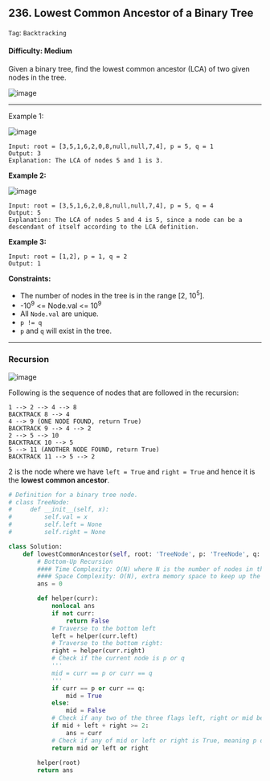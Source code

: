 ## 236. Lowest Common Ancestor of a Binary Tree

```Tag```: ```Backtracking```

#### Difficulty: Medium

Given a binary tree, find the lowest common ancestor (LCA) of two given nodes in the tree.

![image](https://user-images.githubusercontent.com/35042430/215356897-53fc9b21-e3b5-444d-8b1c-a01a9f71ef8d.png)

---

Example 1:

![image](https://assets.leetcode.com/uploads/2018/12/14/binarytree.png)
```
Input: root = [3,5,1,6,2,0,8,null,null,7,4], p = 5, q = 1
Output: 3
Explanation: The LCA of nodes 5 and 1 is 3.
```

__Example 2:__

![image](https://assets.leetcode.com/uploads/2018/12/14/binarytree.png)
```
Input: root = [3,5,1,6,2,0,8,null,null,7,4], p = 5, q = 4
Output: 5
Explanation: The LCA of nodes 5 and 4 is 5, since a node can be a descendant of itself according to the LCA definition.
```

__Example 3:__
```
Input: root = [1,2], p = 1, q = 2
Output: 1
```

__Constraints:__

- The number of nodes in the tree is in the range [2, 10<sup>5</sup>].
- -10<sup>9</sup> <= Node.val <= 10<sup>9</sup>
- All ```Node.val``` are unique.
- ```p != q```
- ```p``` and ```q``` will exist in the tree.

---

### Recursion

![image](https://user-images.githubusercontent.com/35042430/215383286-62467197-b6c8-4fa2-af82-4dde34945c60.png)

Following is the sequence of nodes that are followed in the recursion:

```
1 --> 2 --> 4 --> 8
BACKTRACK 8 --> 4
4 --> 9 (ONE NODE FOUND, return True)
BACKTRACK 9 --> 4 --> 2
2 --> 5 --> 10
BACKTRACK 10 --> 5
5 --> 11 (ANOTHER NODE FOUND, return True)
BACKTRACK 11 --> 5 --> 2
```

2 is the node where we have ```left = True``` and ```right = True``` and hence it is the __lowest common ancestor__.

```Python
# Definition for a binary tree node.
# class TreeNode:
#     def __init__(self, x):
#         self.val = x
#         self.left = None
#         self.right = None

class Solution:
    def lowestCommonAncestor(self, root: 'TreeNode', p: 'TreeNode', q: 'TreeNode') -> 'TreeNode':
        # Bottom-Up Recursion
        #### Time Complexity: O(N) where N is the number of nodes in the binary tree
        #### Space Complexity: O(N), extra memory space to keep up the recursion stack
        ans = 0

        def helper(curr):
            nonlocal ans
            if not curr:
                return False
            # Traverse to the bottom left
            left = helper(curr.left)
            # Traverse to the bottom right:
            right = helper(curr.right)
            # Check if the current node is p or q
            '''
            mid = curr == p or curr == q
            '''
            if curr == p or curr == q:
                mid = True
            else:
                mid = False
            # Check if any two of the three flags left, right or mid become True.
            if mid + left + right >= 2:
                ans = curr
            # Check if any of mid or left or right is True, meaning p or q was found
            return mid or left or right
        
        helper(root)
        return ans
```
